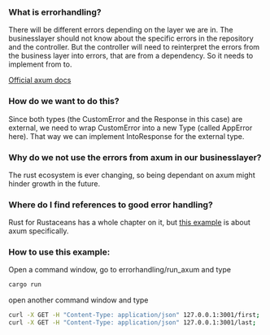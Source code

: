 ### What is errorhandling?
There will be different errors depending on the layer we are in. The businesslayer should not know about the specific errors in the repository and the controller. But the controller will need to reinterpret the errors from the business layer into errors, that are from a dependency. So it needs to implement from<externalType> to<otherExternalType>. 

[Official axum docs](https://docs.rs/axum/latest/axum/error_handling/index.html)

### How do we want to do this?
Since both types (the CustomError and the Response in this case) are external, we need to wrap CustomError into a new Type (called AppError here). That way we can implement IntoResponse for the external type.

### Why do we not use the errors from axum in our businesslayer?
The rust ecosystem is ever changing, so being dependant on axum might hinder growth in the future.

### Where do I find references to good error handling?
Rust for Rustaceans has a whole chapter on it, but [this example](https://github.com/tokio-rs/axum/blob/main/examples/error-handling-and-dependency-injection/src/main.rs) is about axum specifically.


### How to use this example:
Open a command window, go to errorhandling/run\_axum and type
```bash
cargo run
```
open another command window and type
```bash
curl -X GET -H "Content-Type: application/json" 127.0.0.1:3001/first; 
curl -X GET -H "Content-Type: application/json" 127.0.0.1:3001/last; 
```
